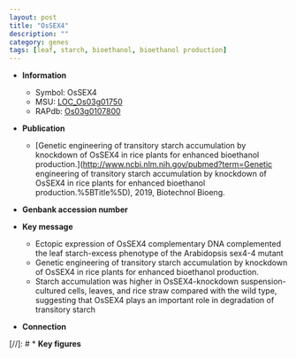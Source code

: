 ```yaml
---
layout: post
title: "OsSEX4"
description: ""
category: genes
tags: [leaf, starch, bioethanol, bioethanol production]
---
```


* **Information**  
    + Symbol: OsSEX4  
    + MSU: [LOC_Os03g01750](http://rice.plantbiology.msu.edu/cgi-bin/ORF_infopage.cgi?orf=LOC_Os03g01750)  
    + RAPdb: [Os03g0107800](http://rapdb.dna.affrc.go.jp/viewer/gbrowse_details/irgsp1?name=Os03g0107800)  

* **Publication**  
    + [Genetic engineering of transitory starch accumulation by knockdown of OsSEX4 in rice plants for enhanced bioethanol production.](http://www.ncbi.nlm.nih.gov/pubmed?term=Genetic engineering of transitory starch accumulation by knockdown of OsSEX4 in rice plants for enhanced bioethanol production.%5BTitle%5D), 2019, Biotechnol Bioeng.

* **Genbank accession number**  

* **Key message**  
    + Ectopic expression of OsSEX4 complementary DNA complemented the leaf starch-excess phenotype of the Arabidopsis sex4-4 mutant
    + Genetic engineering of transitory starch accumulation by knockdown of OsSEX4 in rice plants for enhanced bioethanol production.
    + Starch accumulation was higher in OsSEX4-knockdown suspension-cultured cells, leaves, and rice straw compared with the wild type, suggesting that OsSEX4 plays an important role in degradation of transitory starch

* **Connection**  

[//]: # * **Key figures**  


